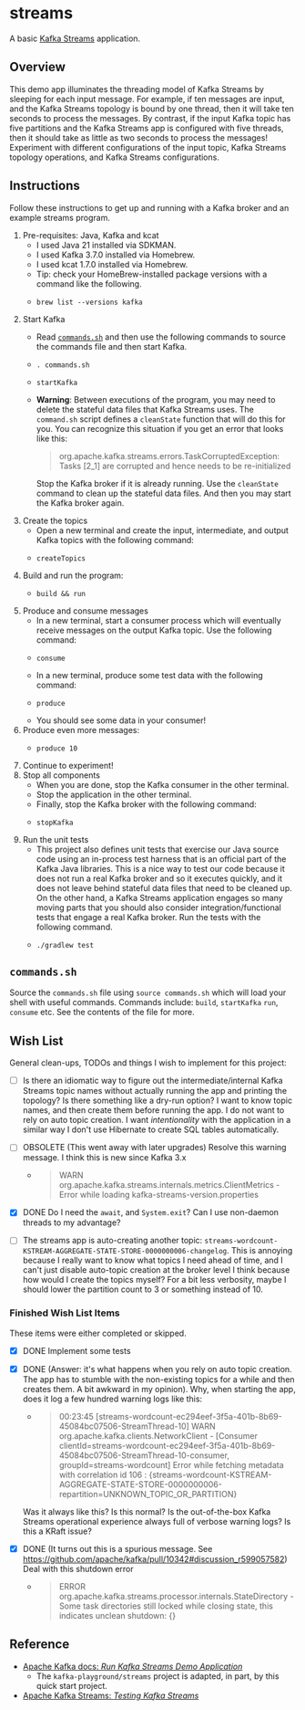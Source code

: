 # streams

A basic [Kafka Streams](https://kafka.apache.org/documentation/streams/) application.


## Overview

This demo app illuminates the threading model of Kafka Streams by sleeping for each input message. For example, if ten messages are
input, and the Kafka Streams topology is bound by one thread, then it will take ten seconds to process the messages. By
contrast, if the input Kafka topic has five partitions and the Kafka Streams app is configured with five threads, then
it should take as little as two seconds to process the messages! Experiment with different configurations of the input
topic, Kafka Streams topology operations, and Kafka Streams configurations.


## Instructions

Follow these instructions to get up and running with a Kafka broker and an example streams program.

1. Pre-requisites: Java, Kafka and kcat
    * I used Java 21 installed via SDKMAN.
    * I used Kafka 3.7.0 installed via Homebrew.
    * I used kcat 1.7.0 installed via Homebrew.
    * Tip: check your HomeBrew-installed package versions with a command like the following.
    * ```shell
      brew list --versions kafka
      ```
2. Start Kafka
   * Read [`commands.sh`](#commandssh) and then use the following commands to source the commands file and then start
     Kafka.
   * ```shell
     . commands.sh
     ```
   * ```shell
     startKafka
     ```
   * **Warning**: Between executions of the program, you may need to delete the stateful data files that Kafka Streams
     uses. The `command.sh` script defines a `cleanState` function that will do this for you. You can recognize this
     situation if you get an error that looks like this:

     > org.apache.kafka.streams.errors.TaskCorruptedException: Tasks [2_1] are corrupted and hence needs to be re-initialized

     Stop the Kafka broker if it is already running. Use the `cleanState` command to clean up the stateful data files. And
     then you may start the Kafka broker again.
3. Create the topics
   * Open a new terminal and create the input, intermediate, and output Kafka topics with the following command:
   * ```shell
     createTopics
     ```
4. Build and run the program:
   * ```shell
     build && run
     ```
5. Produce and consume messages
   * In a new terminal, start a consumer process which will eventually receive messages on the output Kafka topic. Use
     the following command:
   * ```shell
     consume
     ```
   * In a new terminal, produce some test data with the following command:
   * ```shell
     produce
     ```
   * You should see some data in your consumer!
6. Produce even more messages:
   * ```shell
     produce 10
     ```
7. Continue to experiment!
8. Stop all components
   * When you are done, stop the Kafka consumer in the other terminal.
   * Stop the application in the other terminal.
   * Finally, stop the Kafka broker with the following command:
   * ```shell
     stopKafka
     ```
9. Run the unit tests
   * This project also defines unit tests that exercise our Java source code using an in-process test harness that is an
     official part of the Kafka Java libraries. This is a nice way to test our code because it does not run a real Kafka
     broker and so it executes quickly, and it does not leave behind stateful data files that need to be cleaned up. On
     the other hand, a Kafka Streams application engages so many moving parts that you should also consider integration/functional
     tests that engage a real Kafka broker. Run the tests with the following command.
   * ```shell
     ./gradlew test
     ```


## `commands.sh`

Source the `commands.sh` file using `source commands.sh` which will load your shell with useful 
commands. Commands include: `build`, `startKafka` `run`, `consume` etc. See the contents of the file for more.


## Wish List

General clean-ups, TODOs and things I wish to implement for this project:

* [ ] Is there an idiomatic way to figure out the intermediate/internal Kafka Streams topic names without actually running
  the app and printing the topology? Is there something like a dry-run option? I want to know topic names, and then
  create them before running the app. I do not want to rely on auto topic creation. I want *intentionality* with the
  application in a similar way I don't use Hibernate to create SQL tables automatically.
* [ ] OBSOLETE (This went away with later upgrades) Resolve this warning message. I think this is new since Kafka 3.x
   * > WARN org.apache.kafka.streams.internals.metrics.ClientMetrics - Error while loading kafka-streams-version.properties
* [x] DONE Do I need the `await`, and `System.exit`? Can I use non-daemon threads to my advantage?
* [ ] The streams app is auto-creating another topic: `streams-wordcount-KSTREAM-AGGREGATE-STATE-STORE-0000000006-changelog`.
  This is annoying because I really want to know what topics I need ahead of time, and I can't just disable auto-topic
  creation at the broker level I think because how would I create the topics myself? For a bit less verbosity, maybe I
  should lower the partition count to 3 or something instead of 10.


### Finished Wish List Items

These items were either completed or skipped.

* [x] DONE Implement some tests
* [x] DONE (Answer: it's what happens when you rely on auto topic creation. The app has to stumble with the non-existing
  topics for a while and then creates them. A bit awkward in my opinion). Why, when starting the app, does it log a
  few hundred warning logs like this:
  * > 00:23:45 [streams-wordcount-ec294eef-3f5a-401b-8b69-45084bc07506-StreamThread-10] WARN org.apache.kafka.clients.NetworkClient - [Consumer clientId=streams-wordcount-ec294eef-3f5a-401b-8b69-45084bc07506-StreamThread-10-consumer, groupId=streams-wordcount] Error while fetching metadata with correlation id 106 : {streams-wordcount-KSTREAM-AGGREGATE-STATE-STORE-0000000006-repartition=UNKNOWN_TOPIC_OR_PARTITION}

  Was it always like this? Is this normal? Is the out-of-the-box Kafka Streams operational experience always full of
  verbose warning logs? Is this a KRaft issue?
* [x] DONE (It turns out this is a spurious message. See https://github.com/apache/kafka/pull/10342#discussion_r599057582) Deal with this shutdown error
  * > ERROR org.apache.kafka.streams.processor.internals.StateDirectory - Some task directories still locked while closing state, this indicates unclean shutdown: {}


## Reference

* [Apache Kafka docs: *Run Kafka Streams Demo Application*](https://kafka.apache.org/33/documentation/streams/quickstart)
  * The `kafka-playground/streams` project is adapted, in part, by this quick start project.
* [Apache Kafka Streams: *Testing Kafka Streams*](https://kafka.apache.org/33/documentation/streams/developer-guide/testing.html)
